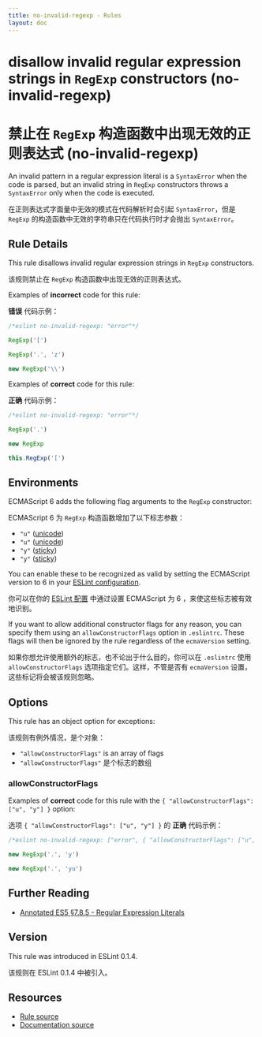 ```yaml
---
title: no-invalid-regexp - Rules
layout: doc
---
```

<!-- Note: No pull requests accepted for this file. See README.md in the root directory for details. -->

# disallow invalid regular expression strings in `RegExp` constructors (no-invalid-regexp)

# 禁止在 `RegExp` 构造函数中出现无效的正则表达式 (no-invalid-regexp)

An invalid pattern in a regular expression literal is a `SyntaxError` when the code is parsed, but an invalid string in `RegExp` constructors throws a `SyntaxError` only when the code is executed.

在正则表达式字面量中无效的模式在代码解析时会引起 `SyntaxError`，但是 `RegExp` 的构造函数中无效的字符串只在代码执行时才会抛出 `SyntaxError`。

## Rule Details

This rule disallows invalid regular expression strings in `RegExp` constructors.

该规则禁止在 `RegExp` 构造函数中出现无效的正则表达式。

Examples of **incorrect** code for this rule:

**错误** 代码示例：

```js
/*eslint no-invalid-regexp: "error"*/

RegExp('[')

RegExp('.', 'z')

new RegExp('\\')
```

Examples of **correct** code for this rule:

**正确** 代码示例：

```js
/*eslint no-invalid-regexp: "error"*/

RegExp('.')

new RegExp

this.RegExp('[')
```

## Environments

ECMAScript 6 adds the following flag arguments to the `RegExp` constructor:

ECMAScript 6 为 `RegExp` 构造函数增加了以下标志参数：

* `"u"` ([unicode](https://people.mozilla.org/~jorendorff/es6-draft.html#sec-get-regexp.prototype.unicode))
* `"u"` ([unicode](https://people.mozilla.org/~jorendorff/es6-draft.html#sec-get-regexp.prototype.unicode))
* `"y"` ([sticky](https://people.mozilla.org/~jorendorff/es6-draft.html#sec-get-regexp.prototype.sticky))
* `"y"` ([sticky](https://people.mozilla.org/~jorendorff/es6-draft.html#sec-get-regexp.prototype.sticky))

You can enable these to be recognized as valid by setting the ECMAScript version to 6 in your [ESLint configuration](../user-guide/configuring).

你可以在你的 [ESLint 配置](../user-guide/configuring) 中通过设置 ECMAScript 为 6 ，来使这些标志被有效地识别。

If you want to allow additional constructor flags for any reason, you can specify them using an `allowConstructorFlags` option in `.eslintrc`. These flags will then be ignored by the rule regardless of the `ecmaVersion` setting.

如果你想允许使用额外的标志，也不论出于什么目的，你可以在 `.eslintrc` 使用 `allowConstructorFlags` 选项指定它们。这样，不管是否有 `ecmaVersion` 设置，这些标记将会被该规则忽略。

## Options

This rule has an object option for exceptions:

该规则有例外情况，是个对象：

* `"allowConstructorFlags"` is an array of flags
* `"allowConstructorFlags"` 是个标志的数组

### allowConstructorFlags

Examples of **correct** code for this rule with the `{ "allowConstructorFlags": ["u", "y"] }` option:

选项 `{ "allowConstructorFlags": ["u", "y"] }` 的 **正确** 代码示例：

```js
/*eslint no-invalid-regexp: ["error", { "allowConstructorFlags": ["u", "y"] }]*/

new RegExp('.', 'y')

new RegExp('.', 'yu')
```

## Further Reading

* [Annotated ES5 §7.8.5 - Regular Expression Literals](http://es5.github.io/#x7.8.5)

## Version

This rule was introduced in ESLint 0.1.4.

该规则在 ESLint 0.1.4 中被引入。

## Resources

* [Rule source](https://github.com/eslint/eslint/tree/master/lib/rules/no-invalid-regexp.js)
* [Documentation source](https://github.com/eslint/eslint/tree/master/docs/rules/no-invalid-regexp.md)
